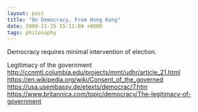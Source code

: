 ```yaml
---
layout: post
title: "On Democracy, From Hong Kong"
date: 2099-11-25 15:11:04 +0000
tags: philosophy
---
```


Democracy requires minimal intervention of election.

Legitimacy of the government
http://ccnmtl.columbia.edu/projects/mmt/udhr/article_21.html
https://en.wikipedia.org/wiki/Consent_of_the_governed
https://usa.usembassy.de/etexts/democrac/7.htm
https://www.britannica.com/topic/democracy/The-legitimacy-of-government



